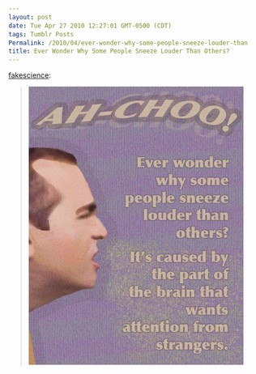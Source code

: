 ```yaml
---
layout: post
date: Tue Apr 27 2010 12:27:01 GMT-0500 (CDT)
tags: Tumblr Posts
Permalink: /2010/04/ever-wonder-why-some-people-sneeze-louder-than
title: Ever Wonder Why Some People Sneeze Louder Than Others?
---
```


[fakescience](http://fakescience.tumblr.com/post/542061954/ever-wonder-why-some-people-sneeze-louder-than-others):

> ![Ever Wonder Why Some People Sneeze Louder Than Others?](/public/assets/tumblr/tumblr_l1b5m2MJEu1qb25dg.jpg)
